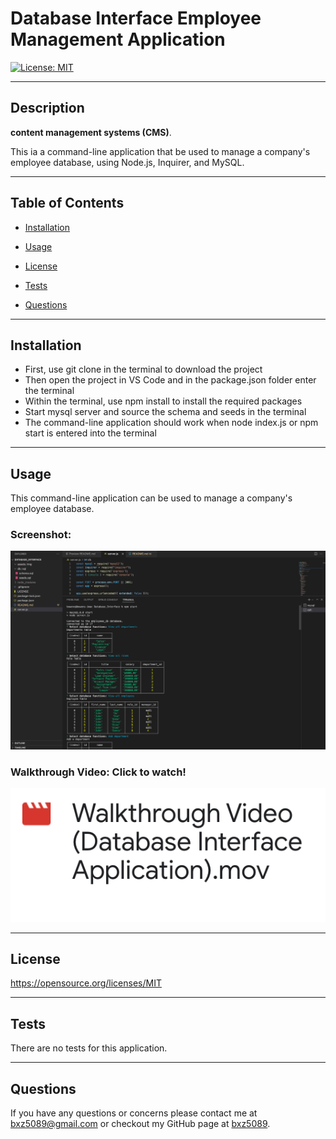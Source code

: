 # Database Interface Employee Management Application

[![License: MIT](https://img.shields.io/badge/License-MIT-yellow.svg)](https://opensource.org/licenses/MIT)

---
## Description

**content management systems (CMS)**. 

This ia a command-line application that be used to manage a company's employee database, using Node.js, Inquirer, and MySQL.
 

---
## Table of Contents

- [Installation](##Installation)

- [Usage](##Usage)

- [License](##License) 

- [Tests](##Tests)

- [Questions](##Questions)

---
## Installation

- First, use git clone in the terminal to download the project 
- Then open the project in VS Code and in the package.json folder enter the terminal 
- Within the terminal, use npm install to install the required packages
- Start mysql server and source the schema and seeds in the terminal
- The command-line application should work when node index.js or npm start is entered into the terminal 

---
## Usage

This command-line application can be used to manage a company's employee database.

### Screenshot:
![alt text](assets/img/ScreenShot1.png)

### Walkthrough Video: Click to watch!
[![Watch the video](assets/img/ScreenShot2.png)](https://drive.google.com/file/d/1V_t5tJp2JCwEV65WM_1CK-RuzbFgMBhR/view?usp=sharing)


--- 
 
 ## License 
 
 https://opensource.org/licenses/MIT

---
## Tests

There are no tests for this application.

---
## Questions

If you have any questions or concerns please contact me at bxz5089@gmail.com or checkout my GitHub page at [bxz5089](https://github.com/bxz5089/).

